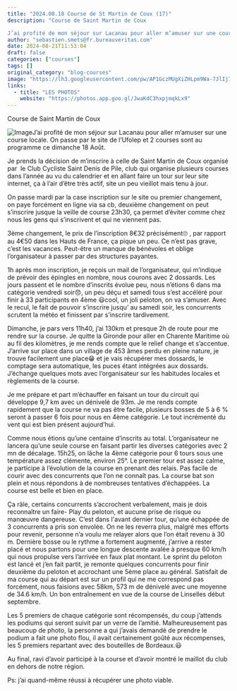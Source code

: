 ```yaml
---
title: "2024.08.18 Course de St Martin de Coux (17)"
description: "Course de Saint Martin de Coux

J’ai profité de mon séjour sur Lacanau pour aller m’amuser sur une course locale. On passe par le site de l’Ufolep et 2 courses sont au programme ce dimanche 18 Août."
author: "sebastien.smets@fr.bureauveritas.com"
date: 2024-08-21T11:53:04
draft: false
categories: ["courses"]
tags: []
original_category: "blog-courses"
image: "https://lh3.googleusercontent.com/pw/AP1GczMUgXiZHLpm9Wa-7JlIj7G01TOuOyIGz4N_4p0p5M1BNi9UQzH2na8qxcJOOTU2vPcKbkBxVAPjAiWrw94sk3HjnK2y_DRXw3tEvsGuvkc0UgSEw8Ll9Y-pNiQ0jCMziylnuwpvUYv-Wqpy3aCwqvTXwQ=w1273-h1005-s-no-gm?authuser=0"
links:
  - title: "LES PHOTOS"
    website: "https://photos.app.goo.gl/JwaKdC3hxpjmqkLx9"
---
```


Course de Saint Martin de Coux

![Image](https://lh3.googleusercontent.com/pw/AP1GczMUgXiZHLpm9Wa-7JlIj7G01TOuOyIGz4N_4p0p5M1BNi9UQzH2na8qxcJOOTU2vPcKbkBxVAPjAiWrw94sk3HjnK2y_DRXw3tEvsGuvkc0UgSEw8Ll9Y-pNiQ0jCMziylnuwpvUYv-Wqpy3aCwqvTXwQ=w1273-h1005-s-no-gm?authuser=0)J’ai profité de mon séjour sur Lacanau pour aller m’amuser sur une course locale. On passe par le site de l’Ufolep et 2 courses sont au programme ce dimanche 18 Août.

<!--more-->

Je prends la décision de m’inscrire à celle de Saint Martin de Coux organisé par&nbsp; le Club Cycliste Saint Denis de Pile, club qui organise plusieurs courses dans l’année au vu du calendrier et en allant faire un tour sur leur site internet, ça à l’air d’être très actif, site un peu vieillot mais tenu à jour.

 On passe mardi par la case inscription sur le site ou premier changement, on paye forcément en ligne via sa cb, deuxième changement on peut s’inscrire jusque la veille de course 23h30, ça permet d’éviter comme chez nous les gens qui s’inscrivent et qui ne viennent pas.

 3ème changement, le prix de l’inscription 8€32 précisément🙄&nbsp;, par rapport au 4€50 dans les Hauts de France, ça pique un peu. Ce n’est pas grave, c’est les vacances. Peut-être un manque de bénévoles et oblige l’organisateur à passer par des structures payantes.

 1h après mon inscription, je reçois un mail de l’organisateur, qui m’indique de prévoir des épingles en nombre, nous courons avec 2 dossards. Les jours passent et le nombre d’inscrits évolue peu, nous n’étions 6 dans ma catégorie vendredi soir😞, un peu déçu et samedi tous s’est accéléré pour finir à 33 participants en 4ème 😃cool, un joli peloton, on va s’amuser.
 Avec le recul, le fait de pouvoir s’inscrire jusqu’ au samedi soir, les concurrents scrutent la météo et finissent par s’inscrire tardivement.

 Dimanche, je pars vers 11h40, j’ai 130km et presque 2h de route pour me rendre sur la course. Je quitte la Gironde pour aller en Charente Maritime où au fil des kilomètres, je me rends compte que le relief change et s’accentue. J’arrive sur place dans un village de 453 âmes perdu en pleine nature, je trouve facilement une place😁&nbsp;et je vais récupérer mes dossards, le comptage sera automatique, les puces étant intégrées aux dossards. J’échange quelques mots avec l’organisateur sur les habitudes locales et règlements de la course.

 Je me prépare et part m’échauffer en faisant un tour du circuit qui développe 9,7 km avec un dénivelé de 93m. Je me rends compte rapidement que la course ne va pas être facile, plusieurs bosses de 5 à 6 % seront à passer 6 fois pour nous en 4ème catégorie. Le tout incrémenté du vent qui est bien présent aujourd’hui.

 Comme nous étions qu’une centaine d’inscrits au total. L’organisateur ne lancera qu’une seule course en faisant partir les diverses catégories avec 2 mn de décalage. 15h25, on lâche la 4ème catégorie pour 6 tours sous une température assez clémente, environ 25°. Le premier tour est assez calme, je participe à l’évolution de la course en prenant des relais. Pas facile de courir avec des concurrents que l’on ne connaît pas.
 La course bat son plein et nous répondons à de nombreuses tentatives d’échappées. La course est belle et bien en place.

 Ça râle, certains concurrents s’accrochent verbalement, mais je dois reconnaître un faire- Play du peloton, et aucune prise de risque ou manœuvre dangereuse. C’est dans l'avant dernier tour, qu’une échappée de 3 concurrents a pris son envolée. On ne les reverra plus, malgré mes efforts pour revenir, personne n’a voulu me relayer alors que l’on était revenu à 30 m. Dernière bosse ou le rythme a fortement augmenté, j’arrive a rester placé et nous partons pour une longue descente avalée à presque 60 km/h qui nous propulse vers l’arrivée en faux plat montant. Le sprint du peloton est lancé et j’en fait partit, je remonte quelques concurrents pour finir deuxième du peloton et accrochant une 5ème place au général. Satisfait de ma course qui au départ est sur un profil qui ne me correspond pas forcément, nous faisions avec 58km, 573 m de dénivelé avec une moyenne de 34.6 km/h. Un bon entraînement en vue de la course de Linselles début septembre.

 Les 5 premiers de chaque catégorie sont récompensés, du coup j’attends les podiums qui seront suivit par un verre de l’amitié. Malheureusement pas beaucoup de photo, la personne a qui j’avais demandé de prendre le podium a fait une photo flou, il avait certainement goûté aux récompenses, les 5 premiers&nbsp;repartant avec des bouteilles de Bordeaux.😃

 Au final, ravi d’avoir participé à la course et d’avoir montré le maillot du club en dehors de notre région.

 Ps: j’ai quand-même réussi à récupérer une photo viable.